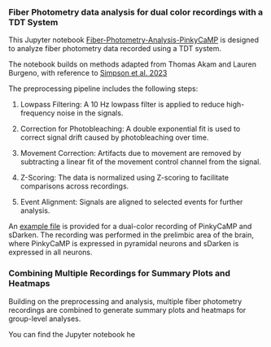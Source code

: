 ### Fiber Photometry data analysis for dual color recordings with a TDT System

This Jupyter notebook [Fiber-Photometry-Analysis-PinkyCaMP](Fiber-Photometry-Analysis-PinkyCaMP.ipynb) is designed to analyze fiber photometry data recorded using a TDT system.

The notebook builds on methods adapted from Thomas Akam and Lauren Burgeno, with reference to [Simpson et al. 2023](https://www.sciencedirect.com/science/article/pii/S0896627323008905)

The preprocessing pipeline includes the following steps:

1. Lowpass Filtering: A 10 Hz lowpass filter is applied to reduce high-frequency noise in the signals.

2. Correction for Photobleaching: A double exponential fit is used to correct signal drift caused by photobleaching over time.

3. Movement Correction: Artifacts due to movement are removed by subtracting a linear fit of the movement control channel from the signal.

4. Z-Scoring: The data is normalized using Z-scoring to facilitate comparisons across recordings.

5. Event Alignment: Signals are aligned to selected events for further analysis.

An [example file](0934-241017-143128) is provided for a dual-color recording of PinkyCaMP and sDarken. 
The recording was performed in the prelimbic area of the brain, where PinkyCaMP is expressed in pyramidal neurons and sDarken is expressed in all neurons.

### Combining Multiple Recordings for Summary Plots and Heatmaps

Building on the preprocessing and analysis, multiple fiber photometry recordings are combined to generate summary plots and heatmaps for group-level analyses. 

You can find the Jupyter notebook he

